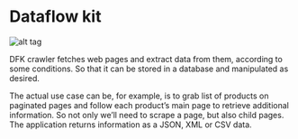# Dataflow kit

![alt tag](https://raw.githubusercontent.com/slotix/dataflowkit/master/images/dfk-logo/logo-mini.png)


DFK crawler fetches web pages and extract data from them, according to some conditions. So that it can be stored in a database and manipulated as desired.

The actual use case can be, for example, is to grab list of products on paginated pages and follow each product’s main page to retrieve additional information. So not only we’ll need to scrape a page, but also child pages. The application returns information as a JSON, XML or CSV data.
